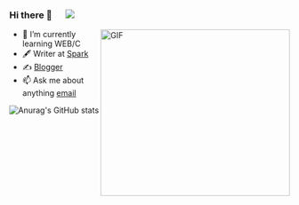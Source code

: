### Hi there 👋  &#8195; ![]( https://visitor-badge.glitch.me/badge?page_id=<your_page_id>)
<img align="right" alt="GIF" src="https://github.com/abhisheknaiidu/abhisheknaiidu/blob/master/code.gif?raw=true" width="340" height="300" />


<!--
**SparkCD/SparkCD** is a ✨ _special_ ✨ repository because its `README.md` (this file) appears on your GitHub profile.

Here are some ideas to get you started:
- 🔭 I’m currently working on ...
- 👯 I’m looking to collaborate on ...
- 🤔 I’m looking for help with ...
- 💬 Ask me about ...
- 📫 How to reach me: ...
- 😄 Pronouns: ...
- ⚡ Fun fact: ...

-->


- 🌱 I’m currently learning WEB/C
- 🖋  Writer at [Spark](https://990819.cn)
- ✍️ [Blogger](https://990819.cn)
- 📫 Ask me about anything [email](mailto:19@990819.cn) 


![Anurag's GitHub stats](https://github-readme-stats.vercel.app/api?username=SparkCD&show_icons=true&theme=radical)
